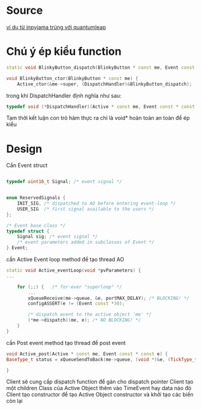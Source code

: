 # Source
[ví dụ từ inpyjama trùng với quantumleap](https://inpyjama.com/event-driven/)
# Chú ý ép kiểu function
```cpp
static void BlinkyButton_dispatch(BlinkyButton * const me, Event const * const e)
```


```cpp
void BlinkyButton_ctor(BlinkyButton * const me) {
    Active_ctor(&me->super, (DispatchHandler)&BlinkyButton_dispatch);
```

trong khi DispatchHandler định nghĩa như sau:
```cpp
typedef void (*DispatchHandler)(Active * const me, Event const * const e);
```

Tạm thời kết luận con trỏ hàm thực ra chỉ là void* hoàn toàn an toàn để ép kiểu

# Design
Cần Event struct
```cpp

typedef uint16_t Signal; /* event signal */


enum ReservedSignals {
    INIT_SIG, /* dispatched to AO before entering event-loop */
    USER_SIG  /* first signal available to the users */
};

/* Event base class */
typedef struct {
    Signal sig; /* event signal */
    /* event parameters added in subclasses of Event */
} Event;
```


cần Active Event loop method để tạo thread AO

```cpp
static void Active_eventLoop(void *pvParameters) {
...

    for (;;) {   /* for-ever "superloop" */
		...
        xQueueReceive(me->queue, &e, portMAX_DELAY); /* BLOCKING! */
        configASSERT(e != (Event const *)0);

        /* dispatch event to the active object 'me' */
        (*me->dispatch)(me, e); /* NO BLOCKING! */
    }
}
```

cần Post event method tạo thread để post event

```cpp
void Active_post(Active * const me, Event const * const e) {
BaseType_t status = xQueueSendToBack(me->queue, (void *)&e, (TickType_t)0);

}
```


Client sẽ cung cấp dispatch function để gán cho dispatch pointer
Client tạo một children Class của Active Object thêm vào TimeEvent hay data nào đó
Client tạo constructor để tạo Active Object constructor và khởi tạo các biến còn lại

```cpp
```